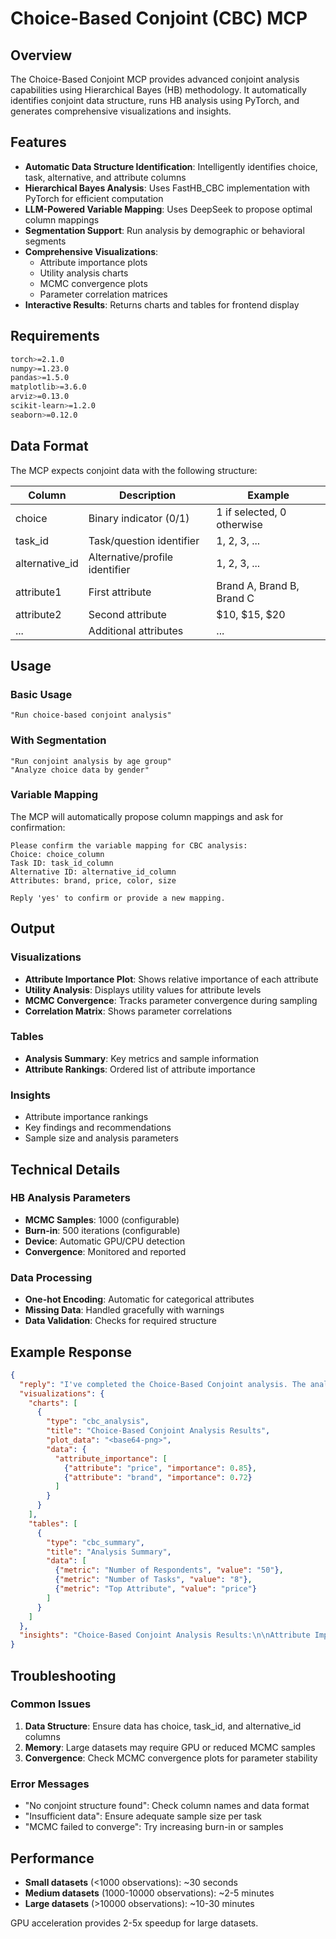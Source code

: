 # Choice-Based Conjoint (CBC) MCP

## Overview

The Choice-Based Conjoint MCP provides advanced conjoint analysis capabilities using Hierarchical Bayes (HB) methodology. It automatically identifies conjoint data structure, runs HB analysis using PyTorch, and generates comprehensive visualizations and insights.

## Features

- **Automatic Data Structure Identification**: Intelligently identifies choice, task, alternative, and attribute columns
- **Hierarchical Bayes Analysis**: Uses FastHB_CBC implementation with PyTorch for efficient computation
- **LLM-Powered Variable Mapping**: Uses DeepSeek to propose optimal column mappings
- **Segmentation Support**: Run analysis by demographic or behavioral segments
- **Comprehensive Visualizations**: 
  - Attribute importance plots
  - Utility analysis charts
  - MCMC convergence plots
  - Parameter correlation matrices
- **Interactive Results**: Returns charts and tables for frontend display

## Requirements

```bash
torch>=2.1.0
numpy>=1.23.0
pandas>=1.5.0
matplotlib>=3.6.0
arviz>=0.13.0
scikit-learn>=1.2.0
seaborn>=0.12.0
```

## Data Format

The MCP expects conjoint data with the following structure:

| Column | Description | Example |
|--------|-------------|---------|
| choice | Binary indicator (0/1) | 1 if selected, 0 otherwise |
| task_id | Task/question identifier | 1, 2, 3, ... |
| alternative_id | Alternative/profile identifier | 1, 2, 3, ... |
| attribute1 | First attribute | Brand A, Brand B, Brand C |
| attribute2 | Second attribute | $10, $15, $20 |
| ... | Additional attributes | ... |

## Usage

### Basic Usage
```
"Run choice-based conjoint analysis"
```

### With Segmentation
```
"Run conjoint analysis by age group"
"Analyze choice data by gender"
```

### Variable Mapping
The MCP will automatically propose column mappings and ask for confirmation:
```
Please confirm the variable mapping for CBC analysis:
Choice: choice_column
Task ID: task_id_column  
Alternative ID: alternative_id_column
Attributes: brand, price, color, size

Reply 'yes' to confirm or provide a new mapping.
```

## Output

### Visualizations
- **Attribute Importance Plot**: Shows relative importance of each attribute
- **Utility Analysis**: Displays utility values for attribute levels
- **MCMC Convergence**: Tracks parameter convergence during sampling
- **Correlation Matrix**: Shows parameter correlations

### Tables
- **Analysis Summary**: Key metrics and sample information
- **Attribute Rankings**: Ordered list of attribute importance

### Insights
- Attribute importance rankings
- Key findings and recommendations
- Sample size and analysis parameters

## Technical Details

### HB Analysis Parameters
- **MCMC Samples**: 1000 (configurable)
- **Burn-in**: 500 iterations (configurable)
- **Device**: Automatic GPU/CPU detection
- **Convergence**: Monitored and reported

### Data Processing
- **One-hot Encoding**: Automatic for categorical attributes
- **Missing Data**: Handled gracefully with warnings
- **Data Validation**: Checks for required structure

## Example Response

```json
{
  "reply": "I've completed the Choice-Based Conjoint analysis. The analysis shows attribute importance and utility values for each attribute level.",
  "visualizations": {
    "charts": [
      {
        "type": "cbc_analysis",
        "title": "Choice-Based Conjoint Analysis Results",
        "plot_data": "<base64-png>",
        "data": {
          "attribute_importance": [
            {"attribute": "price", "importance": 0.85},
            {"attribute": "brand", "importance": 0.72}
          ]
        }
      }
    ],
    "tables": [
      {
        "type": "cbc_summary", 
        "title": "Analysis Summary",
        "data": [
          {"metric": "Number of Respondents", "value": "50"},
          {"metric": "Number of Tasks", "value": "8"},
          {"metric": "Top Attribute", "value": "price"}
        ]
      }
    ]
  },
  "insights": "Choice-Based Conjoint Analysis Results:\n\nAttribute Importance Ranking:\n1. price: 0.850\n2. brand: 0.720\n\nThe most important attribute is 'price'."
}
```

## Troubleshooting

### Common Issues
1. **Data Structure**: Ensure data has choice, task_id, and alternative_id columns
2. **Memory**: Large datasets may require GPU or reduced MCMC samples
3. **Convergence**: Check MCMC convergence plots for parameter stability

### Error Messages
- "No conjoint structure found": Check column names and data format
- "Insufficient data": Ensure adequate sample size per task
- "MCMC failed to converge": Try increasing burn-in or samples

## Performance

- **Small datasets** (<1000 observations): ~30 seconds
- **Medium datasets** (1000-10000 observations): ~2-5 minutes  
- **Large datasets** (>10000 observations): ~10-30 minutes

GPU acceleration provides 2-5x speedup for large datasets. 